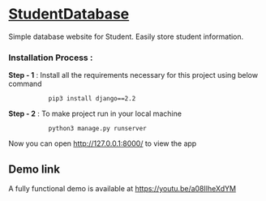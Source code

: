 <h1><a href="https://youtu.be/a08IlheXdYM">StudentDatabase</a></h1>
Simple database website for Student. Easily store student information.

### Installation Process : 

**Step - 1** : Install all the requirements necessary for this project using below command
                  
               pip3 install django==2.2
 
 **Step - 2** : To make project run in your local machine
              
               python3 manage.py runserver
              
   Now you can open http://127.0.0.1:8000/ to view the app 

## Demo link
A fully functional demo is available at https://youtu.be/a08IlheXdYM
